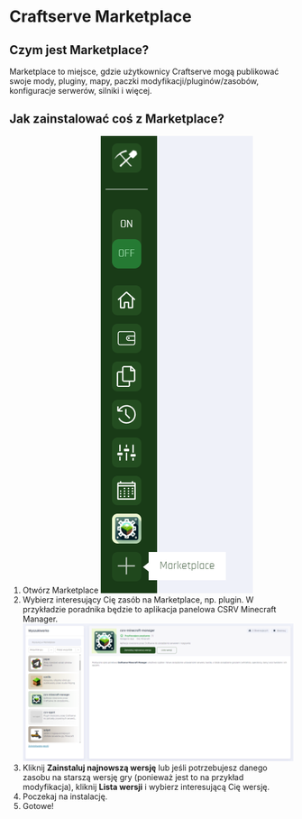# Craftserve Marketplace

## Czym jest Marketplace?
Marketplace to miejsce, gdzie użytkownicy Craftserve mogą publikować swoje mody, pluginy, mapy, paczki modyfikacji/pluginów/zasobów, konfiguracje serwerów, silniki i więcej.

## Jak zainstalować coś z Marketplace?

1. Otwórz Marketplace
![1](/img/marketplace/1.png)
2. Wybierz interesujący Cię zasób na Marketplace, np. plugin. W przykładzie poradnika będzie to aplikacja panelowa CSRV Minecraft Manager.
![2](/img/marketplace/2.png)
3. Kliknij **Zainstaluj najnowszą wersję** lub jeśli potrzebujesz danego zasobu na starszą wersję gry (ponieważ jest to na przykład modyfikacja), kliknij **Lista wersji** i wybierz interesującą Cię wersję.
4. Poczekaj na instalację.
5. Gotowe! 